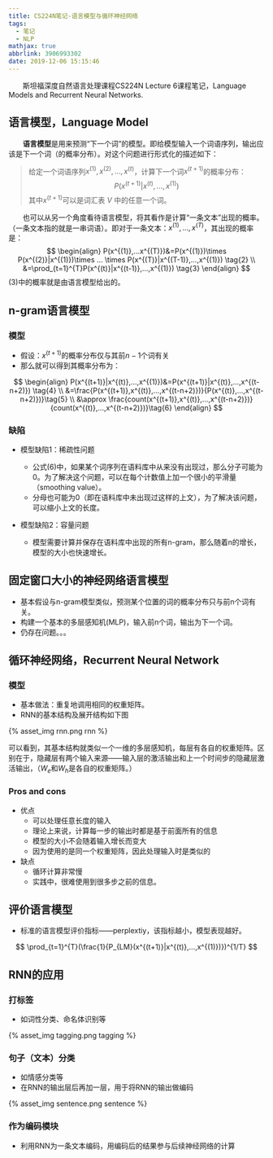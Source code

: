 ```yaml
---
title: CS224N笔记-语言模型与循环神经网络
tags:
  - 笔记
  - NLP
mathjax: true
abbrlink: 3906993302
date: 2019-12-06 15:15:46
---
```




&#8195;&#8195;斯坦福深度自然语言处理课程CS224N Lecture 6课程笔记，Language Models and Recurrent Neural Networks.

## 语言模型，Language Model

&#8195;&#8195;**语言模型**是用来预测“下一个词”的模型。即给模型输入一个词语序列，输出应该是下一个词（的概率分布）。对这个问题进行形式化的描述如下：

> 给定一个词语序列$x^{(1)}, x^{(2)},...,x^{(t)}$，计算下一个词$x^{(t+1)}$的概率分布：
> $$
> P(x^{(t+1)}|x^{(t)},...,x^{(1)}) \tag{1}
> $$
> 其中$x^{(t+1)}$可以是词汇表 $V$ 中的任意一个词。

&#8195;&#8195;也可以从另一个角度看待语言模型，将其看作是计算“一条文本”出现的概率。（一条文本指的就是一串词语）。即对于一条文本：$x^{(1)},...,x^{(T)}$，其出现的概率是：
$$
\begin{align}
P(x^{(1)},...x^{(T)})&=P(x^{(1)})\times P(x^{(2)}|x^{(1)})\times ... \times P(x^{(T)}|x^{(T-1)},...,x^{(1)}) \tag{2} \\
&=\prod_{t=1}^{T}P(x^{(t)}|x^{(t-1)},...,x^{(1)}) \tag{3}
\end{align}
$$
$(3)$中的概率就是由语言模型给出的。



<!--more-->



## n-gram语言模型

### 模型

* 假设：$x^{(t+1)}$的概率分布仅与其前$n-1$个词有关
* 那么就可以得到其概率分布为：

$$
\begin{align}
P(x^{(t+1)}|x^{(t)},...,x^{(1)})&=P(x^{(t+1)}|x^{(t)},...,x^{(t-n+2)}) \tag{4} \\
&=\frac{P(x^{(t+1)},x^{(t)},...,x^{(t-n+2)})}{P(x^{(t)},...,x^{(t-n+2)})}\tag{5} \\
&\approx \frac{count(x^{(t+1)},x^{(t)},...,x^{(t-n+2)})}{count(x^{(t)},...,x^{(t-n+2)})}\tag{6}
\end{align}
$$

### 缺陷

* 模型缺陷1：稀疏性问题
  * 公式$(6)$中，如果某个词序列在语料库中从来没有出现过，那么分子可能为0。为了解决这个问题，可以在每个计数值上加一个很小的平滑量（smoothing value）。
  * 分母也可能为0（即在语料库中未出现过这样的上文），为了解决该问题，可以缩小上文的长度。

* 模型缺陷2：容量问题
  * 模型需要计算并保存在语料库中出现的所有n-gram，那么随着n的增长，模型的大小也快速增长。



## 固定窗口大小的神经网络语言模型

* 基本假设与n-gram模型类似，预测某个位置的词的概率分布只与前n个词有关。
* 构建一个基本的多层感知机(MLP)，输入前n个词，输出为下一个词。
* 仍存在问题。。。



## 循环神经网络，Recurrent Neural Network

### 模型

* 基本做法：重复地调用相同的权重矩阵。
* RNN的基本结构及展开结构如下图

{% asset_img rnn.png rnn %}

可以看到，其基本结构就类似一个一维的多层感知机，每层有各自的权重矩阵。区别在于，隐藏层有两个输入来源——输入层的激活输出和上一个时间步的隐藏层激活输出，（$W_e$和$W_h$是各自的权重矩阵。）



### Pros and cons

* 优点
  * 可以处理任意长度的输入
  * 理论上来说，计算每一步的输出时都是基于前面所有的信息
  * 模型的大小不会随着输入增长而变大
  * 因为使用的是同一个权重矩阵，因此处理输入时是类似的
* 缺点
  * 循环计算非常慢
  * 实践中，很难使用到很多步之前的信息。



## 评价语言模型

* 标准的语言模型评价指标——perplextiy，该指标越小，模型表现越好。

$$
\prod_{t=1}^{T}(\frac{1}{P_{LM}(x^{(t+1)}|x^{(t)},...,x^{(1)})})^{1/T}
$$



## RNN的应用

### 打标签

* 如词性分类、命名体识别等

{% asset_img tagging.png tagging %}



### 句子（文本）分类

* 如情感分类等
* 在RNN的输出层后再加一层，用于将RNN的输出做编码



{% asset_img sentence.png sentence %}



### 作为编码模块

* 利用RNN为一条文本编码，用编码后的结果参与后续神经网络的计算